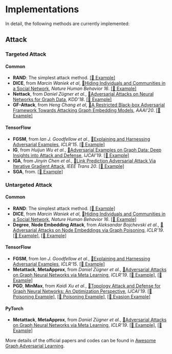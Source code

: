 # Implementations

In detail, the following methods are currently implemented:

## Attack

### Targeted Attack

#### Common

- **RAND**: The simplest attack method.
  [[🌈 Example]](https://github.com/EdisonLeeeee/GraphGallery/blob/master/examples/Graph_Adversarial_Learning/Targeted/Poisoning/Common/RAND.py)
- **DICE**, from _Marcin Waniek et al_, [📝Hiding Individuals and Communities in a Social Network](https://arxiv.org/abs/1608.00375), _Nature Human Behavior 16_.
  [[🌈 Example]](https://github.com/EdisonLeeeee/GraphGallery/blob/master/examples/Graph_Adversarial_Learning/Targeted/Poisoning/Common/DICE.py)
- **Nettack**, from _Daniel Zügner et al._, [📝Adversarial Attacks on Neural Networks for Graph Data](https://arxiv.org/abs/1805.07984), _KDD'18_.
  [[🌈 Example]](https://github.com/EdisonLeeeee/GraphGallery/blob/master/examples/Graph_Adversarial_Learning/Targeted/Poisoning/Common/Nettack.py)
- **GF-Attack**, from _Heng Chang et al_, [📝A Restricted Black-box Adversarial Framework Towards Attacking Graph Embedding Models](https://arxiv.org/abs/1908.01297), _AAAI'20_.
  [[🌈 Example]](https://github.com/EdisonLeeeee/GraphGallery/blob/master/examples/Graph_Adversarial_Learning/Targeted/Poisoning/Common/GFA.py)

#### TensorFlow

- **FGSM**, from _Ian J. Goodfellow et al._, [📝Explaining and Harnessing Adversarial Examples](https://arxiv.org/abs/1412.6572), _ICLR'15_.
  [[🌈 Example]](https://github.com/EdisonLeeeee/GraphGallery/blob/master/examples/Graph_Adversarial_Learning/Targeted/Poisoning/TensorFlow/FGSM.py)
- **IG**, from _Huijun Wu et al._, [📝Adversarial Examples on Graph Data: Deep Insights into Attack and Defense](https://arxiv.org/abs/1903.01610), _IJCAI'19_.
  [[🌈 Example]](https://github.com/EdisonLeeeee/GraphGallery/blob/master/examples/Graph_Adversarial_Learning/Targeted/Poisoning/TensorFlow/IG.py)
- **IGA**, from _Jinyin Chen et al._, [📝Link Prediction Adversarial Attack Via Iterative Gradient Attack](https://ieeexplore.ieee.org/abstract/document/9141291), _IEEE Trans 20_.
  [[🌈 Example]](https://github.com/EdisonLeeeee/GraphGallery/blob/master/examples/Graph_Adversarial_Learning/Targeted/Poisoning/TensorFlow/IGA.py)
- **SGA**, from.
  [[🌈 Example]](https://github.com/EdisonLeeeee/GraphGallery/blob/master/examples/Graph_Adversarial_Learning/Targeted/Poisoning/TensorFlow/SGA.py)

### Untargeted Attack

#### Common

- **RAND**: The simplest attack method.
  [[🌈 Example]](https://github.com/EdisonLeeeee/GraphGallery/blob/master/examples/Graph_Adversarial_Learning/Untargeted/Poisoning/Common/RAND.py)
- **DICE**, from _Marcin Waniek et al_, [📝Hiding Individuals and Communities in a Social Network](https://arxiv.org/abs/1608.00375), _Nature Human Behavior 16_.
  [[🌈 Example]](https://github.com/EdisonLeeeee/GraphGallery/blob/master/examples/Graph_Adversarial_Learning/Untargeted/Poisoning/Common/DICE.py)
- **Degree**, **Node Embedding Attack**, from _Aleksandar Bojchevski et al._, [📝Adversarial Attacks on Node Embeddings via Graph Poisoning](https://arxiv.org/abs/1809.01093), _ICLR'19_.
  [[🌈 Example]](https://github.com/EdisonLeeeee/GraphGallery/blob/master/examples/Graph_Adversarial_Learning/Untargeted/Poisoning/Common/Degree.py), [[🌈 Example]](https://github.com/EdisonLeeeee/GraphAdv/blob/master/examples/Untargeted/Poisoning/Common/node_embedding_attack.py)

#### TensorFlow

- **FGSM**, from _Ian J. Goodfellow et al._, [📝Explaining and Harnessing Adversarial Examples](https://arxiv.org/abs/1412.6572), _ICLR'15_.
  [[🌈 Example]](https://github.com/EdisonLeeeee/GraphGallery/blob/master/examples/Graph_Adversarial_Learning/Untargeted/Poisoning/TensorFlow/FGSM.py)
- **Metattack**, **MetaApprox**, from _Daniel Zügner et al._, [📝Adversarial Attacks on Graph Neural Networks via Meta Learning](https://arxiv.org/abs/1902.08412), _ICLR'19_.
  [[🌈 Example]](https://github.com/EdisonLeeeee/GraphGallery/blob/master/examples/Graph_Adversarial_Learning/Untargeted/Poisoning/TensorFlow/Metattack.py), [[🌈 Example]](https://github.com/EdisonLeeeee/GraphGallery/blob/master/examples/Graph_Adversarial_Learning/Untargeted/Poisoning/TensorFlow/MetaApprox.py)
- **PGD**, **MinMax**, from _Kaidi Xu et al._, [📝Topology Attack and Defense for Graph Neural Networks: An Optimization Perspective](https://arxiv.org/abs/1906.04214), _IJCAI'19_.
  [[🌈 Poisoning Example]](https://github.com/EdisonLeeeee/GraphAdv/blob/master/examples/Untargeted/Poisoning/TensorFlow/PGD.py), [[🌈 Poisoning Example]](https://github.com/EdisonLeeeee/GraphAdv/blob/master/examples/Untargeted/Poisoning/TensorFlow/MinMax.py), [[🌈 Evasion Example]](https://github.com/EdisonLeeeee/GraphAdv/blob/master/examples/Untargeted/Evasion/TensorFlow/PGD.py)

#### PyTorch

- **Metattack**, **MetaApprox**, from _Daniel Zügner et al._, [📝Adversarial Attacks on Graph Neural Networks via Meta Learning](https://arxiv.org/abs/1902.08412), _ICLR'19_.
  [[🌈 Example]](https://github.com/EdisonLeeeee/GraphGallery/blob/master/examples/Graph_Adversarial_Learning/Untargeted/Poisoning/PyTorch/Metattack.py), [[🌈 Example]](https://github.com/EdisonLeeeee/GraphGallery/blob/master/examples/Graph_Adversarial_Learning/Untargeted/Poisoning/PyTorch/MetaApprox.py)

<!-- ## Defense
+ **JaccardDetection**, **CosinDetection**, from *Huijun Wu et al.*, [📝Adversarial Examples on Graph Data: Deep Insights into Attack and Defense](https://arxiv.org/abs/1903.01610), *IJCAI'19*.
 [[🌈 Example]](https://github.com/EdisonLeeeee/GraphAdv/blob/master/examples/Defense/detection.py)
+ **Adversarial Tranining**, from *Kaidi Xu et al.*, [📝Topology Attack and Defense for Graph Neural Networks: An Optimization Perspective](https://arxiv.org/abs/1906.04214), *IJCAI'19*.
+ **SVD**, from *Negin Entezari et al.*, [📝All You Need Is Low (Rank): Defending Against Adversarial Attacks on Graphs](https://dl.acm.org/doi/abs/10.1145/3336191.3371789), *WSDM'20*.
 [[🌈 Example]](https://github.com/EdisonLeeeee/GraphAdv/blob/master/examples/Defense/svd.py)
+ **RGCN**, from *Dingyuan Zhu et al.*, [Robust Graph Convolutional Networks Against Adversarial Attacks](http://pengcui.thumedialab.com/papers/RGCN.pdf), *KDD'19*.
 [[🌈 Example]](https://github.com/EdisonLeeeee/GraphAdv/blob/master/examples/Defense/RGCN.py) -->

More details of the official papers and codes can be found in [Awesome Graph Adversarial Learning](https://github.com/gitgiter/Graph-Adversarial-Learning).
